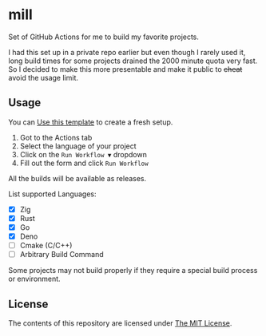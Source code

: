 # mill

Set of GitHub Actions for me to build my favorite projects.

I had this set up in a private repo earlier but even though I rarely used it, long build times for some projects drained the 2000 minute quota very fast. So I decided to make this more presentable and make it public to ~~cheat~~ avoid the usage limit.

## Usage

You can [Use this template](https://github.com/maximousblk/mill/generate) to create a fresh setup.

1. Got to the Actions tab
2. Select the language of your project
3. Click on the `Run Workflow ▼` dropdown
4. Fill out the form and click `Run Workflow`

All the builds will be available as releases.

List supported Languages:

- [x] Zig
- [x] Rust
- [x] Go
- [x] Deno
- [ ] Cmake (C/C++)
- [ ] Arbitrary Build Command

Some projects may not build properly if they require a special build process or environment.

## License

The contents of this repository are licensed under [The MIT License](./.github/LICENSE).
